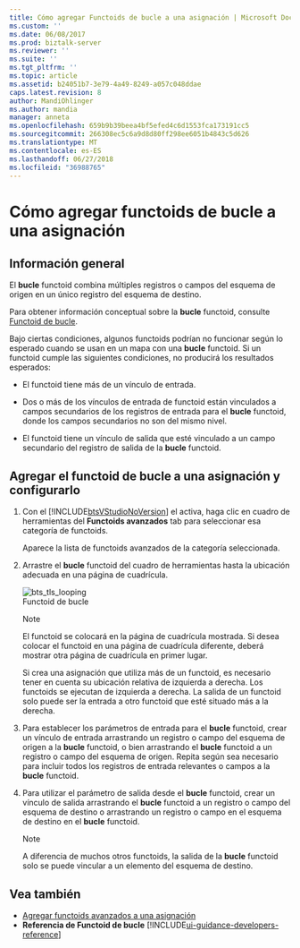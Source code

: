 ```yaml
---
title: Cómo agregar Functoids de bucle a una asignación | Microsoft Docs
ms.custom: ''
ms.date: 06/08/2017
ms.prod: biztalk-server
ms.reviewer: ''
ms.suite: ''
ms.tgt_pltfrm: ''
ms.topic: article
ms.assetid: b24051b7-3e79-4a49-8249-a057c048ddae
caps.latest.revision: 8
author: MandiOhlinger
ms.author: mandia
manager: anneta
ms.openlocfilehash: 659b9b39beea4bf5efed4c6d1553fca173191cc5
ms.sourcegitcommit: 266308ec5c6a9d8d80ff298ee6051b4843c5d626
ms.translationtype: MT
ms.contentlocale: es-ES
ms.lasthandoff: 06/27/2018
ms.locfileid: "36988765"
---
```

# <a name="how-to-add-looping-functoids-to-a-map"></a>Cómo agregar functoids de bucle a una asignación

## <a name="overview"></a>Información general
El **bucle** functoid combina múltiples registros o campos del esquema de origen en un único registro del esquema de destino.  

 Para obtener información conceptual sobre la **bucle** functoid, consulte [Functoid de bucle](../core/looping-functoid.md).  

 Bajo ciertas condiciones, algunos functoids podrían no funcionar según lo esperado cuando se usan en un mapa con una **bucle** functoid. Si un functoid cumple las siguientes condiciones, no producirá los resultados esperados:  

-   El functoid tiene más de un vínculo de entrada.  

-   Dos o más de los vínculos de entrada de functoid están vinculados a campos secundarios de los registros de entrada para el **bucle** functoid, donde los campos secundarios no son del mismo nivel.  

-   El functoid tiene un vínculo de salida que esté vinculado a un campo secundario del registro de salida de la **bucle** functoid.  

## <a name="add-the-looping-functoid-to-a-map-and-configure-it"></a>Agregar el functoid de bucle a una asignación y configurarlo  

1. Con el [!INCLUDE[btsVStudioNoVersion](../includes/btsvstudionoversion-md.md)] el activa, haga clic en cuadro de herramientas del **Functoids avanzados** tab para seleccionar esa categoría de functoids.  

    Aparece la lista de functoids avanzados de la categoría seleccionada.  

2. Arrastre el **bucle** functoid del cuadro de herramientas hasta la ubicación adecuada en una página de cuadrícula.  

    ![](../core/media/bts-tls-looping.gif "bts_tls_looping")  
   Functoid de bucle  

   > [!NOTE]
   >  El functoid se colocará en la página de cuadrícula mostrada. Si desea colocar el functoid en una página de cuadrícula diferente, deberá mostrar otra página de cuadrícula en primer lugar.  
   > 
   >  Si crea una asignación que utiliza más de un functoid, es necesario tener en cuenta su ubicación relativa de izquierda a derecha. Los functoids se ejecutan de izquierda a derecha. La salida de un functoid solo puede ser la entrada a otro functoid que esté situado más a la derecha.  

3. Para establecer los parámetros de entrada para el **bucle** functoid, crear un vínculo de entrada arrastrando un registro o campo del esquema de origen a la **bucle** functoid, o bien arrastrando el **bucle**  functoid a un registro o campo del esquema de origen. Repita según sea necesario para incluir todos los registros de entrada relevantes o campos a la **bucle** functoid.  

4. Para utilizar el parámetro de salida desde el **bucle** functoid, crear un vínculo de salida arrastrando el **bucle** functoid a un registro o campo del esquema de destino o arrastrando un registro o campo en el esquema de destino en el **bucle** functoid.  

   > [!NOTE]
   >  A diferencia de muchos otros functoids, la salida de la **bucle** functoid solo se puede vincular a un elemento del esquema de destino.  

## <a name="see-also"></a>Vea también  
- [Agregar functoids avanzados a una asignación](../core/adding-advanced-functoids-to-a-map.md)   
- **Referencia de Functoid de bucle** [!INCLUDE[ui-guidance-developers-reference](../includes/ui-guidance-developers-reference.md)]
